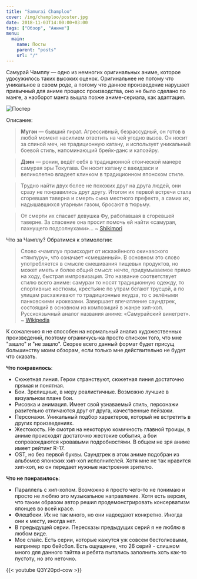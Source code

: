 ```yaml
---
title: "Samurai Champloo"
cover: /img/champloo/poster.jpg
date: 2018-11-03T14:00:00+03:00
tags: ["Обзор", "Аниме"]
menu:
  main:
    name: Посты
    parent: "posts"
    url: "/"
---
```


Самурай Чамплу — одно из немногих оригинальных аниме, которое удосужилось таких
высоких оценок. Оригинальнее не потому что уникальное в своем роде, а потому что
данное произведение нарушает привычный для аниме процесс производства, оно не
было сделано по манге, а наоборот манга вышла позже аниме-сериала, как адаптация.

![Постер](/img/champloo/poster.jpg)

Описание:

>**Мугэн** — бывший пират. Агрессивный, безрассудный, он готов в любой момент насилием ответить на чей угодно вызов. Он носит за спиной меч, не традиционную катану, и использует уникальный боевой стиль, напоминающий брейк-данс и капоэйру.

>**Дзин** — ронин, ведёт себя в традиционной стоической манере самурая эры Токугава. Он носит катану с вакидзаси и великолепно владеет клинком в традиционном японском стиле.

>Трудно найти двух более не похожих друг на друга людей, они сразу не понравились друг другу. Итогом их первой встречи стала сгоревшая таверна и смерть сына местного префекта, а самих их, надышавшихся угарным газом, бросают в тюрьму.

>От смерти их спасает девушка Фу, работавшая в сгоревшей таверне. За спасение она просит помочь ей найти «самурая, пахнущего подсолнухами»... ~ [Shikimori](https://shikimori.org/animes/205-samurai-champloo)

Что за Чамплу? Обратимся к этимологии:

>Слово «чамплу» происходит от искажённого окинавского «тямпуру», что означает «смешанный». В основном это слово употребляется в смысле смешивания пищевых продуктов, но может иметь и более общий смысл: нечто, придумываемое прямо на ходу, быстрая импровизация. Это название соответствует стилю всего аниме: самураи то носят традиционную одежду, то спортивные костюмы, крестьяне по утрам бегают трусцой, а по улицам расхаживают то традиционные якудза, то с зелёными панковскими ирокезами. Завершает впечатление саундтрек, состоящий в основном из композиций в жанре хип-хоп. Русскоязычный аналог названия аниме: «Самурайский винегрет». ~ [Wikipedia](https://ru.wikipedia.org/wiki/Самурай_Чамплу)

К сожалению я не способен на нормальный анализ художественных произведений,
поэтому ограничусь-ка просто списком того, что мне "зашло" и "не зашло".
Скорее всего данный формат будет присущ большинству моим обзорам, если только
мне действительно не будет что сказать.

**Что понравилось**:

- Сюжетная линия. Герои странствуют, сюжетная линия достаточно прямая и
понятная.
- Бои. Зрелищные, в меру реалистичные. Возможно лучшие в визуальном плане бои.
- Рисовка и анимация. Имеет свой узнаваемый стиль, персонажи разительно
отличаются друг от друга, качественные пейзажи.
- Персонажи. Уникальный подбор характеров, который не встретить в других
произведениях.
- Жестокость. Не смотря на некоторую комичность главной троицы, в аниме
происходят достаточно жестокие события, а бои сопровождаются кровавыми
подробностями. В общем не зря аниме имеет рейтинг R-17.
- OST, но без первой буквы. Саундтрек в этом аниме подобран из альбомов
японских хип-хоп исполнителей. Хотя мне не так нравится хип-хоп, но он передает
нужные настроения зрителю.

**Что не понравилось**:

- Параллель с хип-хопом. Возможно я просто чего-то не понимаю и просто не люблю
это музыкальное направление. Хотя есть версия, что таким образом автор решил
продемонстрировать консерватизм японцев во всей красе.
- Флешбеки. Их не так много, но они надоедают конкретно. Иногда они к месту,
иногда нет.
- В предыдущей серии. Пересказы предыдущих серий я не люблю в любом виде.
- Мое слайс. Есть серии, которые кажутся уж совсем бестолковыми, например про
бейсбол. Есть ощущение, что 26 серий - слишком много для данного тайтла и ребята
пытались заполнить хоть как-то пустоту, но это неточно.

{{< youtube Q3Y20pd-cow >}}
